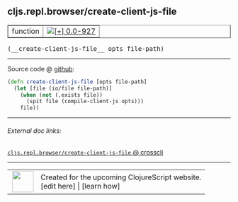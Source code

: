 ## cljs.repl.browser/create-client-js-file



 <table border="1">
<tr>
<td>function</td>
<td><a href="https://github.com/cljsinfo/cljs-api-docs/tree/0.0-927"><img valign="middle" alt="[+] 0.0-927" title="Added in 0.0-927" src="https://img.shields.io/badge/+-0.0--927-lightgrey.svg"></a> </td>
</tr>
</table>


 <samp>
(__create-client-js-file__ opts file-path)<br>
</samp>

---







Source code @ [github](https://github.com/clojure/clojurescript/blob/r2725/src/clj/cljs/repl/browser.clj#L225-L229):

```clj
(defn create-client-js-file [opts file-path]
  (let [file (io/file file-path)]
    (when (not (.exists file))
      (spit file (compile-client-js opts)))
    file))
```

<!--
Repo - tag - source tree - lines:

 <pre>
clojurescript @ r2725
└── src
    └── clj
        └── cljs
            └── repl
                └── <ins>[browser.clj:225-229](https://github.com/clojure/clojurescript/blob/r2725/src/clj/cljs/repl/browser.clj#L225-L229)</ins>
</pre>

-->

---



###### External doc links:

[`cljs.repl.browser/create-client-js-file` @ crossclj](http://crossclj.info/fun/cljs.repl.browser/create-client-js-file.html)<br>

---

 <table>
<tr><td>
<img valign="middle" align="right" width="48px" src="http://i.imgur.com/Hi20huC.png">
</td><td>
Created for the upcoming ClojureScript website.<br>
[edit here] | [learn how]
</td></tr></table>

[edit here]:https://github.com/cljsinfo/cljs-api-docs/blob/master/cljsdoc/cljs.repl.browser/create-client-js-file.cljsdoc
[learn how]:https://github.com/cljsinfo/cljs-api-docs/wiki/cljsdoc-files

<!--

This information was too distracting to show to readers, but I'll leave it
commented here since it is helpful to:

- pretty-print the data used to generate this document
- and show how to retrieve that data



The API data for this symbol:

```clj
{:ns "cljs.repl.browser",
 :name "create-client-js-file",
 :type "function",
 :signature ["[opts file-path]"],
 :source {:code "(defn create-client-js-file [opts file-path]\n  (let [file (io/file file-path)]\n    (when (not (.exists file))\n      (spit file (compile-client-js opts)))\n    file))",
          :title "Source code",
          :repo "clojurescript",
          :tag "r2725",
          :filename "src/clj/cljs/repl/browser.clj",
          :lines [225 229]},
 :full-name "cljs.repl.browser/create-client-js-file",
 :full-name-encode "cljs.repl.browser/create-client-js-file",
 :history [["+" "0.0-927"]]}

```

Retrieve the API data for this symbol:

```clj
;; from Clojure REPL
(require '[clojure.edn :as edn])
(-> (slurp "https://raw.githubusercontent.com/cljsinfo/cljs-api-docs/catalog/cljs-api.edn")
    (edn/read-string)
    (get-in [:symbols "cljs.repl.browser/create-client-js-file"]))
```

-->

